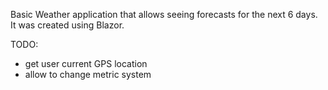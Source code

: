 Basic Weather application that allows seeing forecasts for the next 6 days. It was created using Blazor.


TODO:
- get user current GPS location
- allow to change metric system

